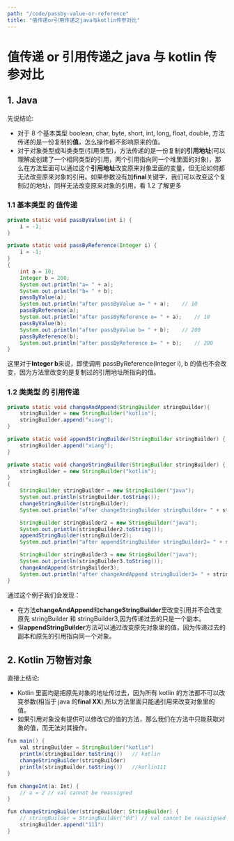 ```yaml
---
path: "/code/passby-value-or-reference"
title: "值传递or引用传递之java与kotlin传参对比"
---
```


# 值传递 or 引用传递之 java 与 kotlin 传参对比

## 1. Java

先说结论:

- 对于 8 个基本类型 boolean, char, byte, short, int, long, float, double, 方法传递的是一份复制的**值**，怎么操作都不影响原来的值。
- 对于对象类型或叫类类型(引用类型)，方法传递的是一份复制的**引用地址**(可以理解成创建了一个相同类型的引用，两个引用指向同一个堆里面的对象)，那么在方法里面可以通过这个**引用地址**改变原来对象里面的变量，但无论如何都无法改变原来对象的引用。如果参数没有加**final**关键字，我们可以改变这个复制过的地址，同样无法改变原来对象的引用，看 1.2 了解更多

### 1.1 基本类型 的 值传递

```java
private static void passByValue(int i) {
    i = -1;
}

private static void passByReference(Integer i) {
    i = -1;
}
{
    int a = 10;
    Integer b = 200;
    System.out.println("a= " + a);
    System.out.println("b= " + b);
    passByValue(a);
    System.out.println("after passByValue a= " + a);    // 10
    passByReference(a);
    System.out.println("after passByReference a= " + a);    // 10
    passByValue(b);
    System.out.println("after passByValue b= " + b);    // 200
    passByReference(b);
    System.out.println("after passByReference b= " + b);    // 200
}
```

这里对于**Integer b**来说，即使调用 passByReference(Integer i), b 的值也不会改变，因为方法里改变的是复制过的引用地址所指向的值。

### 1.2 类类型 的 引用传递

```java
private static void changeAndAppend(StringBuilder stringBuilder){
    stringBuilder = new StringBuilder("kotlin");
    stringBuilder.append("xiang");
}

private static void appendStringBuilder(StringBuilder stringBuilder) {
    stringBuilder.append("xiang");
}

private static void changeStringBuilder(StringBuilder stringBuilder) {
    stringBuilder = new StringBuilder("kotlin");
}
{
    StringBuilder stringBuilder = new StringBuilder("java");
    System.out.println(stringBuilder.toString());
    changeStringBuilder(stringBuilder);
    System.out.println("after changeStringBuilder stringBuilder= " + stringBuilder.toString());    // java

    StringBuilder stringBuilder2 = new StringBuilder("java");
    System.out.println(stringBuilder2.toString());
    appendStringBuilder(stringBuilder2);
    System.out.println("after appendStringBuilder stringBuilder2= " + stringBuilder2.toString());    // javaxiang

    StringBuilder stringBuilder3 = new StringBuilder("java");
    System.out.println(stringBuilder3.toString());
    changeAndAppend(stringBuilder3);
    System.out.println("after changeAndAppend stringBuilder3= " + stringBuilder3.toString());    // java
}
```

通过这个例子我们会发现：

- 在方法**changeAndAppend**和**changeStringBuilder**里改变引用并不会改变原先 stringBuilder 和 stringBuilder3,因为传递过去的只是一个副本。
- 但**appendStringBuilder**方法可以通过改变原先对象里的值，因为传递过去的副本和原先的引用指向同一个对象。

## 2. Kotlin 万物皆对象

直接上结论:

- Kotlin 里面均是把原先对象的地址传过去，因为所有 kotlin 的方法都不可以改变参数(相当于 java 的**final XX**),所以方法里面只能通引用来改变对象里的值。
- 如果引用对象没有提供可以修改它的值的方法，那么我们在方法中只能获取对象的值，而无法对其操作。

```java
fun main() {
    val stringBuilder = StringBuilder("kotlin")
    println(stringBuilder.toString())   // kotlin
    changeStringBuilder(stringBuilder)
    println(stringBuilder.toString())   //kotlin111
}

fun changeInt(a: Int) {
    // a = 2 // val cannot be reassigned
}

fun changeStringBuilder(stringBuilder: StringBuilder) {
    // stringBuilder = StringBuilder("dd") // val cannot be reassigned
    stringBuilder.append("111")
}
```
